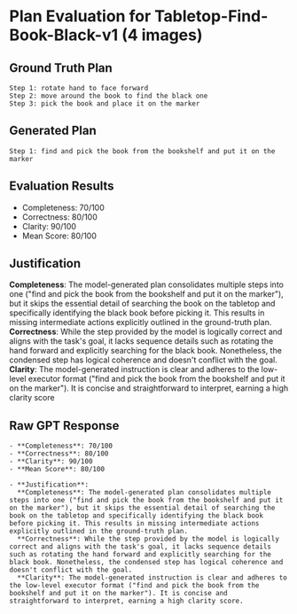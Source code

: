 # Plan Evaluation for Tabletop-Find-Book-Black-v1 (4 images)

## Ground Truth Plan
```
Step 1: rotate hand to face forward
Step 2: move around the book to find the black one 
Step 3: pick the book and place it on the marker
```

## Generated Plan
```
Step 1: find and pick the book from the bookshelf and put it on the marker
```

## Evaluation Results
- Completeness: 70/100
- Correctness: 80/100
- Clarity: 90/100
- Mean Score: 80/100

## Justification
**Completeness**: The model-generated plan consolidates multiple steps into one ("find and pick the book from the bookshelf and put it on the marker"), but it skips the essential detail of searching the book on the tabletop and specifically identifying the black book before picking it. This results in missing intermediate actions explicitly outlined in the ground-truth plan.  
  **Correctness**: While the step provided by the model is logically correct and aligns with the task's goal, it lacks sequence details such as rotating the hand forward and explicitly searching for the black book. Nonetheless, the condensed step has logical coherence and doesn't conflict with the goal.  
  **Clarity**: The model-generated instruction is clear and adheres to the low-level executor format ("find and pick the book from the bookshelf and put it on the marker"). It is concise and straightforward to interpret, earning a high clarity score

## Raw GPT Response
```
- **Completeness**: 70/100  
- **Correctness**: 80/100  
- **Clarity**: 90/100  
- **Mean Score**: 80/100  

- **Justification**:  
  **Completeness**: The model-generated plan consolidates multiple steps into one ("find and pick the book from the bookshelf and put it on the marker"), but it skips the essential detail of searching the book on the tabletop and specifically identifying the black book before picking it. This results in missing intermediate actions explicitly outlined in the ground-truth plan.  
  **Correctness**: While the step provided by the model is logically correct and aligns with the task's goal, it lacks sequence details such as rotating the hand forward and explicitly searching for the black book. Nonetheless, the condensed step has logical coherence and doesn't conflict with the goal.  
  **Clarity**: The model-generated instruction is clear and adheres to the low-level executor format ("find and pick the book from the bookshelf and put it on the marker"). It is concise and straightforward to interpret, earning a high clarity score.
```
